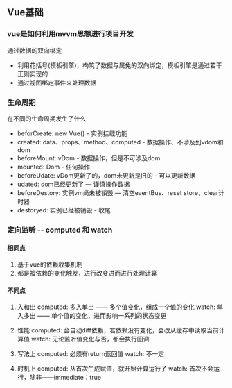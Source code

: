 ## Vue基础

### vue是如何利用mvvm思想进行项目开发

通过数据的双向绑定

- 利用花括号(模板引擎)，构筑了数据与属兔的双向绑定，模板引擎是通过若干正则实现的
- 通过视图绑定事件来处理数据

### 生命周期

在不同的生命周期发生了什么

- beforCreate: new Vue() - 实例挂载功能
- created: data、props、method、computed - 数据操作、不涉及到vdom和dom
- beforeMount: vDom - 数据操作，但是不可涉及dom
- mounted: Dom - 任何操作
- beforeUdate: vDom更新了的，dom未更新是旧的 - 可以更新数据 
- udated: dom已经更新了 — 谨慎操作数据
- beforeDestory: 实例vm尚未被销毁 — 清空eventBus、reset store、clear计时器
- destoryed: 实例已经被销毁 - 收尾

### 定向监听 -- computed 和 watch

#### 相同点

1. 基于vue的依赖收集机制
2. 都是被依赖的变化触发，进行改变进而进行处理计算

#### 不同点

1. 入和出
   computed: 多入单出 —— 多个值变化，组成一个值的变化
   watch: 单入多出 —— 单个值的变化，进而影响一系列的状态变更

2. 性能
   computed: 会自动diff依赖，若依赖没有变化，会改从缓存中读取当前计算值
   watch: 无论监听值变化与否，都会执行回调

3. 写法上
   computed: 必须有return返回值
   watch: 不一定

4. 时机上
   computed: 从首次生成赋值，就开始计算运行了
   watch: 首次不会运行，除非——immediate：true